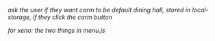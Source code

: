 *ask the user if they want carm to be default dining hall, stored in local-storage, if they click the carm button*

*for xeno: the two things in menu.js*
